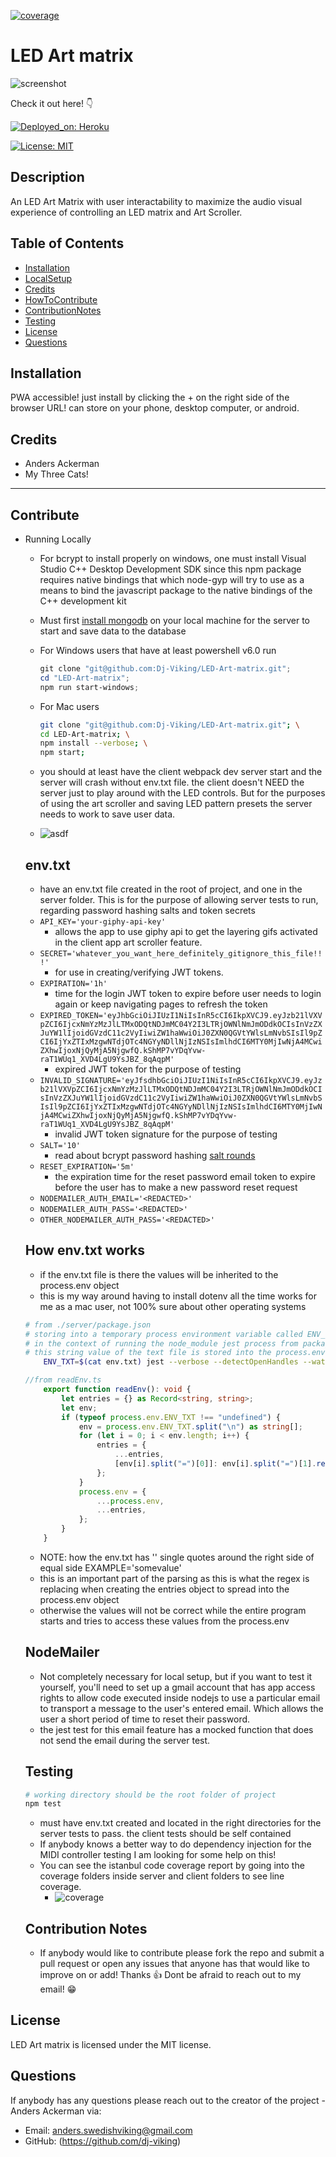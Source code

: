 [![coverage](https://codecov.io/gh/Dj-Viking/LED-Art-matrix/branch/main/graph/badge.svg?token=6KIXEPI5DA)](https://codecov.io/gh/Dj-Viking/LED-Art-matrix)

# LED Art matrix

![screenshot](./led-matrix-gif.gif)

Check it out here! 👇

[![Deployed_on: Heroku](https://img.shields.io/badge/Deployed_on-Heroku-480087.svg)](https://led-matrices.herokuapp.com/)


[![License: MIT](https://img.shields.io/badge/License-MIT-blue.svg)](https://opensource.org/licenses/MIT) 

## Description 

An LED Art Matrix with user interactability to maximize the audio visual experience of controlling an LED matrix and Art Scroller.

## Table of Contents
* [Installation](#installation)
* [LocalSetup](#running-locally)
* [Credits](#credits)
* [HowToContribute](#contribute)
* [ContributionNotes](#contribution-notes)
* [Testing](#testing)
* [License](#license)
* [Questions](#questions)

## Installation

PWA accessible! just install by clicking the + on the right side of the browser URL! can store on your phone, desktop computer, or android. 


## Credits

* Anders Ackerman
* My Three Cats!

---
## Contribute

* Running Locally
    - For bcrypt to install properly on windows, one must install Visual Studio C++ Desktop Development SDK
    since this npm package requires native bindings that which node-gyp will try to use as a means to bind 
    the javascript package to the native bindings of the C++ development kit 
    - Must first <a href="https://www.mongodb.com/docs/manual/administration/install-community/" rel="noopener noreferrer" target="_blank">install mongodb</a> on your local machine for the server to start and save data to the database
    - For Windows users that have at least powershell v6.0 run
        ```powershell
        git clone "git@github.com:Dj-Viking/LED-Art-matrix.git";
        cd "LED-Art-matrix";
        npm run start-windows; 
        ```
    - For Mac users 
    
        ```sh
        git clone "git@github.com:Dj-Viking/LED-Art-matrix.git"; \
        cd LED-Art-matrix; \
        npm install --verbose; \
        npm start;
        ```
    - you should at least have the client webpack dev server start and the server will crash without env.txt file. the client doesn't NEED the server just to play around with the LED controls. But for the purposes of using the art scroller and saving LED pattern presets the server needs to work to save user data.
    - ![asdf](./docs/images/start-after-clone.png)
    ## env.txt 
    - have an env.txt file created in the root of project, and one in the server folder. This is for the purpose of allowing server tests to run, regarding password hashing salts and token secrets
    - ```API_KEY='your-giphy-api-key'```
        * allows the app to use giphy api to get the layering gifs activated in the client app art scroller feature.
    - ```SECRET='whatever_you_want_here_definitely_gitignore_this_file!!!'```
        * for use in creating/verifying JWT tokens. 
    - ```EXPIRATION='1h'```
        * time for the login JWT token to expire before user needs to login again or keep navigating pages to refresh the token
    - ```EXPIRED_TOKEN='eyJhbGciOiJIUzI1NiIsInR5cCI6IkpXVCJ9.eyJzb21lVXVpZCI6IjcxNmYzMzJlLTMxODQtNDJmMC04Y2I3LTRjOWNlNmJmODdkOCIsInVzZXJuYW1lIjoidGVzdC11c2VyIiwiZW1haWwiOiJ0ZXN0QGVtYWlsLmNvbSIsIl9pZCI6IjYxZTIxMzgwNTdjOTc4NGYyNDllNjIzNSIsImlhdCI6MTY0MjIwNjA4MCwiZXhwIjoxNjQyMjA5NjgwfQ.kShMP7vYDqYvw-raT1WUq1_XVD4LgU9YsJBZ_8qAqpM'```
        * expired JWT token for the purpose of testing
    - ```INVALID_SIGNATURE='eyJfsdhbGciOiJIUzI1NiIsInR5cCI6IkpXVCJ9.eyJzb21lVXVpZCI6IjcxNmYzMzJlLTMxODQtNDJmMC04Y2I3LTRjOWNlNmJmODdkOCIsInVzZXJuYW1lIjoidGVzdC11c2VyIiwiZW1haWwiOiJ0ZXN0QGVtYWlsLmNvbSIsIl9pZCI6IjYxZTIxMzgwNTdjOTc4NGYyNDllNjIzNSIsImlhdCI6MTY0MjIwNjA4MCwiZXhwIjoxNjQyMjA5NjgwfQ.kShMP7vYDqYvw-raT1WUq1_XVD4LgU9YsJBZ_8qAqpM'```
        * invalid JWT token signature for the purpose of testing
    - ```SALT='10'```
        * read about bcrypt password hashing <a href="https://stackoverflow.com/questions/46693430/what-are-salt-rounds-and-how-are-salts-stored-in-bcrypt" target="_blank">salt rounds</a>
    - ```RESET_EXPIRATION='5m'```
        * the expiration time for the reset password email token to expire before the user has to make a new password reset request
    - ```NODEMAILER_AUTH_EMAIL='<REDACTED>'```
    - ```NODEMAILER_AUTH_PASS='<REDACTED>'```
    - ```OTHER_NODEMAILER_AUTH_PASS='<REDACTED>'```

    ## How env.txt works
    * if the env.txt file is there the values will be inherited to the process.env object
    * this is my way around having to install dotenv all the time works for me as a mac user, not 100% sure about other operating systems

    ```sh
    # from ./server/package.json
    # storing into a temporary process environment variable called ENV_TXT with the value of the result of `cat env.txt` 
    # in the context of running the node_module jest process from package.json
    # this string value of the text file is stored into the process.env.ENV_TXT property to be parsed later by readEnv()
        ENV_TXT=$(cat env.txt) jest --verbose --detectOpenHandles --watchAll=false
    ```
    ```ts
    //from readEnv.ts
        export function readEnv(): void {
            let entries = {} as Record<string, string>;
            let env;
            if (typeof process.env.ENV_TXT !== "undefined") {
                env = process.env.ENV_TXT.split("\n") as string[];
                for (let i = 0; i < env.length; i++) {
                    entries = {
                        ...entries,
                        [env[i].split("=")[0]]: env[i].split("=")[1].replace(/'/g, ""),
                    };
                }
                process.env = {
                    ...process.env,
                    ...entries,
                };
            }
        }
    ```
    * NOTE: how the env.txt has '' single quotes around the right side of equal side EXAMPLE='somevalue'
    * this is an important part of the parsing as this is what the regex is replacing when creating the entries object to spread into the process.env object
    * otherwise the values will not be correct while the entire program starts and tries to access these values from the process.env


    ## NodeMailer
    - Not completely necessary for local setup, but if you want to test it yourself, you'll need to set up a gmail account that has app access rights to allow code executed inside nodejs to use a particular email to transport a message to the user's entered email. Which allows the user a short period of time to reset their password.
    - the jest test for this email feature has a mocked function that does not send the email during the server test. 

    ## Testing
    ```sh
    # working directory should be the root folder of project
    npm test
    ```
    - must have env.txt created and located in the right directories for the server tests to pass. the client tests should be self contained
    - If anybody knows a better way to do dependency injection for the MIDI controller testing I am looking for some help on this!
    - You can see the istanbul code coverage report by going into the coverage folders inside server and client folders to see line coverage.
        * ![coverage](./docs//images/coverage.png)
    

    ## Contribution Notes
    - If anybody would like to contribute please fork the repo and submit a pull request or open any issues that anyone has that would like to improve on or add! Thanks 👍 Dont be afraid to reach out to my email! 😁


## License

LED Art matrix is licensed under the MIT license.

## Questions

If anybody has any questions please reach out to the creator of the project - Anders Ackerman via:
* Email: anders.swedishviking@gmail.com
* GitHub: (https://github.com/dj-viking)
